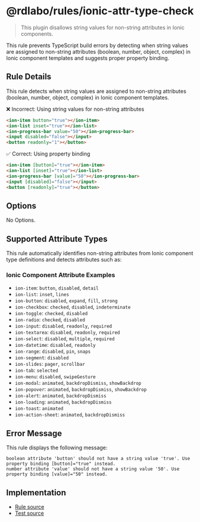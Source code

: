 # @rdlabo/rules/ionic-attr-type-check

> This plugin disallows string values for non-string attributes in Ionic components.

This rule prevents TypeScript build errors by detecting when string values are assigned to non-string attributes (boolean, number, object, complex) in Ionic component templates and suggests proper property binding.

## Rule Details

This rule detects when string values are assigned to non-string attributes (boolean, number, object, complex) in Ionic component templates.

❌ Incorrect: Using string values for non-string attributes

```html
<ion-item button="true"></ion-item>
<ion-list inset="true"></ion-list>
<ion-progress-bar value="50"></ion-progress-bar>
<input disabled="false"></input>
<button readonly="1"></button>
```

✅ Correct: Using property binding

```html
<ion-item [button]="true"></ion-item>
<ion-list [inset]="true"></ion-list>
<ion-progress-bar [value]="50"></ion-progress-bar>
<input [disabled]="false"></input>
<button [readonly]="true"></button>
```

## Options

No Options.

## Supported Attribute Types

This rule automatically identifies non-string attributes from Ionic component type definitions and detects attributes such as:

### Ionic Component Attribute Examples

- `ion-item`: `button`, `disabled`, `detail`
- `ion-list`: `inset`, `lines`
- `ion-button`: `disabled`, `expand`, `fill`, `strong`
- `ion-checkbox`: `checked`, `disabled`, `indeterminate`
- `ion-toggle`: `checked`, `disabled`
- `ion-radio`: `checked`, `disabled`
- `ion-input`: `disabled`, `readonly`, `required`
- `ion-textarea`: `disabled`, `readonly`, `required`
- `ion-select`: `disabled`, `multiple`, `required`
- `ion-datetime`: `disabled`, `readonly`
- `ion-range`: `disabled`, `pin`, `snaps`
- `ion-segment`: `disabled`
- `ion-slides`: `pager`, `scrollbar`
- `ion-tab`: `selected`
- `ion-menu`: `disabled`, `swipeGesture`
- `ion-modal`: `animated`, `backdropDismiss`, `showBackdrop`
- `ion-popover`: `animated`, `backdropDismiss`, `showBackdrop`
- `ion-alert`: `animated`, `backdropDismiss`
- `ion-loading`: `animated`, `backdropDismiss`
- `ion-toast`: `animated`
- `ion-action-sheet`: `animated`, `backdropDismiss`

## Error Message

This rule displays the following message:

```
boolean attribute 'button' should not have a string value 'true'. Use property binding [button]="true" instead.
number attribute 'value' should not have a string value '50'. Use property binding [value]="50" instead.
```

## Implementation

- [Rule source](../../src/rules/ionic-attr-type-check.ts)
- [Test source](../../tests/rules/ionic-attr-type-check.ts)
